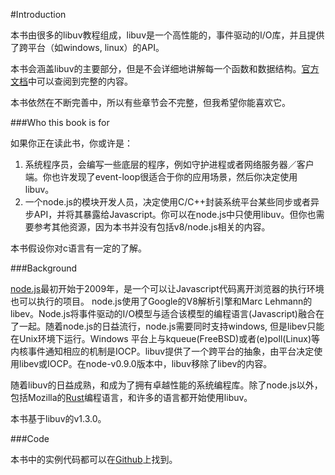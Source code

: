 #Introduction

本书由很多的libuv教程组成，libuv是一个高性能的，事件驱动的I/O库，并且提供了跨平台（如windows, linux）的API。  

本书会涵盖libuv的主要部分，但是不会详细地讲解每一个函数和数据结构。[官方文档](http://docs.libuv.org/en/v1.x/)中可以查阅到完整的内容。  

本书依然在不断完善中，所以有些章节会不完整，但我希望你能喜欢它。  

###Who this book is for

如果你正在读此书，你或许是：  

1. 系统程序员，会编写一些底层的程序，例如守护进程或者网络服务器／客户端。你也许发现了event-loop很适合于你的应用场景，然后你决定使用libuv。  
2. 一个node.js的模块开发人员，决定使用C/C++封装系统平台某些同步或者异步API，并将其暴露给Javascript。你可以在node.js中只使用libuv。但你也需要参考其他资源，因为本书并没有包括v8/node.js相关的内容。  

本书假设你对c语言有一定的了解。  

###Background

[node.js](https://nodejs.org/en/)最初开始于2009年，是一个可以让Javascript代码离开浏览器的执行环境也可以执行的项目。 node.js使用了Google的V8解析引擎和Marc Lehmann的libev。Node.js将事件驱动的I/O模型与适合该模型的编程语言(Javascript)融合在了一起。随着node.js的日益流行，node.js需要同时支持windows, 但是libev只能在Unix环境下运行。Windows 平台上与kqueue(FreeBSD)或者(e)poll(Linux)等内核事件通知相应的机制是IOCP。libuv提供了一个跨平台的抽象，由平台决定使用libev或IOCP。在node-v0.9.0版本中，libuv移除了libev的内容。  

随着libuv的日益成熟，和成为了拥有卓越性能的系统编程库。除了node.js以外，包括Mozilla的[Rust](http://rust-lang.org)编程语言，和许多的语言都开始使用libuv。  

本书基于libuv的v1.3.0。  

###Code

本书中的实例代码都可以在[Github](https://github.com/nikhilm/uvbook/tree/master/code)上找到。